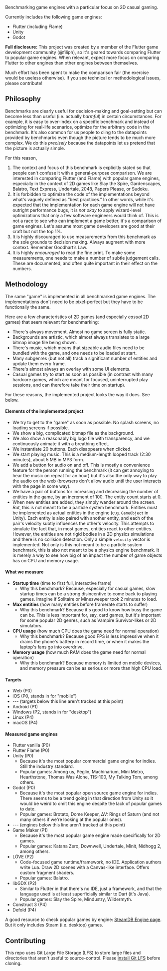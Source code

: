 Benchmarking game engines with a particular focus on 2D casual gaming.

Currently includes the following game engines:

* Flutter (including Flame)
* Unity
* Godot

**Full disclosure:** This project was created by a member of the Flutter game development community (@filiph), so it's geared towards comparing Flutter to popular game engines. When relevant, expect more focus on comparing Flutter to other engines than other engines between themselves. 

Much effort has been spent to make the comparison fair (the exercise would be useless otherwise). If you see technical or methodological issues, please contribute!

## Philosophy

Benchmarks are clearly useful for decision-making and goal-setting but can become less than useful (i.e. actually _harmful_) in certain circumstances. For example, it is easy to over-index on a specific benchmark and instead of optimizing for real-life scenarios, optimize for the arbitrary code in the benchmark. It's also common for us people to cling to the datapoints provided by benchmarks even though the picture tends to be much more complex. We do this _precisely_ because the datapoints let us pretend that the picture is actually simple.

For this reason, 

1. The context and focus of this benchmark is explicitly stated so that people can't confuse it with a general-purpose comparison. We are interested in comparing Flutter (and Flame) with popular game engines, especially in the context of 2D games like Slay the Spire, Gardenscapes, Balatro, Text Express, Undertale, 2048, Papers Please, or Sudoku.
2. It is forbidden to optimize the code of the implementations beyond what's vaguely defined as “best practices.” In other words, while it's expected that the implementation for each game engine will not have outright performance bugs, it is _not okay_ to apply wizard-level optimizations that only a few software engineers would think of. This is not a race to see who can implement a game better, it's a comparison of game engines. Let's assume most game developers are good at their craft but not the top 1%.
3. It is highly discouraged to use measurements from this benchmark as the sole grounds to decision making. Always augment with more context. Remember Goodhart’s Law.
4. It is highly _encouraged_ to read the fine print. To make some measurements, one needs to make a number of subtle judgement calls. These are documented, and often quite important in their effect on the numbers.


## Methodology

The same "game" is implemented in all benchmarked game engines. The implementations don't need to be pixel-perfect but they have to be functionally the same.

Here are a few characteristics of 2D games (and especially _casual_ 2D games) that seem relevant for benchmarking:

- There's always movement. Almost no game screen is fully static.
- Backgrounds are artistic, which almost always translates to a large bitmap image file being shown.
- There's music, which means that sizeable audio files need to be bundled with the game, and one needs to be loaded at start.
- Many subgenres (but not all) track a significant number of entities and update them every frame.
- There's almost always an overlay with some UI elements.
- Casual games try to start as soon as possible (in contrast with many hardcore games, which are meant for focused, uninterrupted play sessions, and can therefore take their time on startup).

For these reasons, the implemented project looks the way it does. See below.


#### Elements of the implemented project

- We try to get to the "game" as soon as possible. No splash screens, no loading screens if possible.
- We show a big, complicated bitmap file as the background.
- We also show a reasonably big logo file with transparency, and we continuously animate it with a breathing effect.
- We instantiate 20 buttons. Each disappears when clicked.
- We start playing music. This is a medium-length looped track (2:30 minutes), about 5 MB in MP3 form.
- We add a button for audio on and off. This is mostly a convenience feature for the person running the benchmark (it can get annoying to hear the music on repeat for an hour) but it's also the only way to play the audio on the web (browsers don't allow audio until the user interacts with the page in some way).
- We have a pair of buttons for increasing and decreasing the number of entities in the game, by an increment of 100. The entity count starts at 0.
- When new entities are added, they simply wander around the screen. _But_, this is not meant to be a particle system benchmark. Entities must be implemented as actual entities in the engine (e.g. `GameObject` in Unity). Each entity is also paired with another entity, and each of the pair's velocity subtly influences the other's velocity. This attempts to simulate the fact that, in most games, entities react to other entities. However, the entities are not rigid bodies in a 2D physics simulations and there is no collision detection. Only a simple `velocity` vector is implemented. Not only is this not meant to be a particle system benchmark, this is also not meant to be a physics engine benchmark. It is merely a way to see how big of an impact the number of game objects has on CPU and memory usage.


#### What we measure

- **Startup time** (time to first full, interactive frame)
  - Why this benchmark? Because, especially for casual games, slow startup times can be a strong disincentive to come back to playing games. Imagine if Solitaire or Minesweeper took 2 minutes to load.
- **Max entities** (how many entities before framerate starts to suffer)
  - Why this benchmark? Because it's good to know how busy the game can be. This is less important for, say, card games, but it's important for some popular 2D genres, such as Vampire Survivor-likes or 2D simulators.
- **CPU usage** (how much CPU does the game need for normal operation)
  - Why this benchmark? Because good FPS is less impressive when it drains the phone's battery in record time, or when it makes the laptop's fans go into overdrive.
- **Memory usage** (how much RAM does the game need for normal operation)
  - Why this benchmark? Because memory is limited on mobile devices, and memory pressure can be as serious or more than high CPU load.


#### Targets

- Web (P0)
- iOS (P0, stands in for "mobile")
- --- (targets below this line aren't tracked at this point)
- Android (P1)
- Windows (P2, stands in for "desktop")
- Linux (P4)
- macOS (P4)


#### Measured game engines

- Flutter vanilla (P0)
- Flutter Flame (P0)
- Unity (P0)
  - Because it's the most popular commercial game engine for indies. Still the industry standard.
  - Popular games: Among us, Peglin, Machinarium, Mini Metro, Hearthstone, Thomas Was Alone, TIS-100, My Talking Tom, among others.
- Godot (P0)
  - Because it's the most popular open source game engine for indies. There seems to be a trend going in that direction from Unity so it would be weird to omit this engine despite the lack of popular games to date.
  - Popular games: Brotato, Dome Keeper, ΔV: Rings of Saturn (and not many others if we're looking at the popular ones).
- --- (engines below this line aren't tracked at this point)
- Game Maker (P1)
  - Because it's the most popular game engine made specifically for 2D games.
  - Popular games: Katana Zero, Downwell, Undertale, Minit, Nidhogg 2, among others.
- LÖVE (P2)
  - Code-focused game runtime/framework, no IDE. Application authors write Lua. Draw 2D scenes with a Canvas-like interface. Offers custom fragment shaders.
  - Popular games: Balatro.
- libGDX (P2)
  - Similar to Flutter in that there's no IDE, just a framework, and that the language used is at least superficially similar to Dart (it's Java).
  - Popular games: Slay the Spire, Mindustry, Wildermyth.
- Construct 3 (P4)
- Defold (P4)

A good resource to check popular games by engine: [SteamDB Engine page](https://steamdb.info/tech/). But it only includes Steam (i.e. desktop) games.


## Contributing

This repo uses Git Large File Storage (LFS) to store large files and directories that aren't useful to source-control. Please [install Git LFS](https://git-lfs.com/) before cloning.
